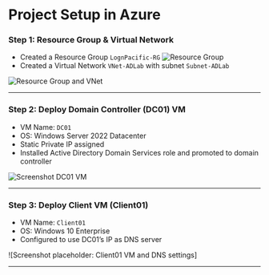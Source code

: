 # Project Setup in Azure

### Step 1: Resource Group & Virtual Network

- Created a Resource Group `LognPacific-RG`
![Resource Group](../screenshots/lognpacific-rg.png)
- Created a Virtual Network `VNet-ADLab` with subnet `Subnet-ADLab`

![Resource Group and VNet](../screenshots/rg-vnet.png)

---

### Step 2: Deploy Domain Controller (DC01) VM

- VM Name: `DC01`
- OS: Windows Server 2022 Datacenter
- Static Private IP assigned
- Installed Active Directory Domain Services role and promoted to domain controller

![Screenshot DC01 VM](../screenshots/dc01-vm.png)

---

### Step 3: Deploy Client VM (Client01)

- VM Name: `Client01`
- OS: Windows 10 Enterprise
- Configured to use DC01’s IP as DNS server

![Screenshot placeholder: Client01 VM and DNS settings]

---

